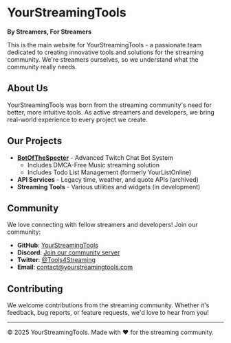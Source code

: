 # YourStreamingTools

**By Streamers, For Streamers**

This is the main website for YourStreamingTools - a passionate team dedicated to creating innovative tools and solutions for the streaming community. We're streamers ourselves, so we understand what the community really needs.

## About Us

YourStreamingTools was born from the streaming community's need for better, more intuitive tools. As active streamers and developers, we bring real-world experience to every project we create.

## Our Projects

- **[BotOfTheSpecter](https://botofthespecter.com/)** - Advanced Twitch Chat Bot System
  - Includes DMCA-Free Music streaming solution
  - Includes Todo List Management (formerly YourListOnline)
- **API Services** - Legacy time, weather, and quote APIs (archived)
- **Streaming Tools** - Various utilities and widgets (in development)

## Community

We love connecting with fellow streamers and developers! Join our community:

- **GitHub**: [YourStreamingTools](https://github.com/YourStreamingTools)
- **Discord**: [Join our community server](https://discord.com/invite/ANwEkpauHJ)
- **Twitter**: [@Tools4Streaming](https://twitter.com/Tools4Streaming)
- **Email**: contact@yourstreamingtools.com

## Contributing

We welcome contributions from the streaming community. Whether it's feedback, bug reports, or feature requests, we'd love to hear from you!

---

© 2025 YourStreamingTools. Made with ❤️ for the streaming community.